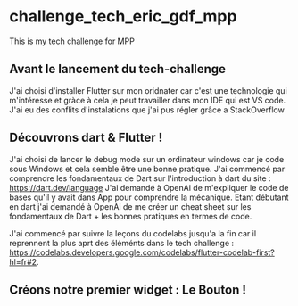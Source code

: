 # challenge_tech_eric_gdf_mpp

This is my tech challenge for MPP 

## Avant le lancement du tech-challenge

J'ai choisi d'installer Flutter sur mon oridnater car c'est une technologie qui m'intéresse et gràce à cela je peut travailler dans mon IDE qui est VS code. 
J'ai eu des conflits d'instalations que j'ai pus régler grâce a StackOverflow
 
 

## Découvrons dart & Flutter ! 

J'ai choisi de lancer le debug mode sur un ordinateur windows car je code sous Windows et cela semble être une bonne pratique.
J'ai commencé par comprendre les fondamentaux de Dart sur l'introduction à dart du site : https://dart.dev/language
J'ai demandé à OpenAi de m'expliquer le code de bases qu'il y avait dans App pour comprendre la mécanique. 
Etant débutant en dart j'ai demandé à OpenAi de me créer un cheat sheet sur les fondamentaux de Dart + les bonnes pratiques en termes de code.

J'ai commencé par suivre la leçons du codelabs jusqu'a la fin car il reprennent la plus aprt des éléménts dans le tech challenge : https://codelabs.developers.google.com/codelabs/flutter-codelab-first?hl=fr#2. 




## Créons notre premier widget : Le Bouton ! 






